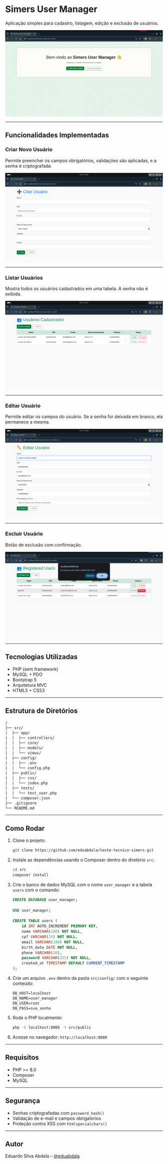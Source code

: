 
# Simers User Manager

Aplicação simples para cadastro, listagem, edição e exclusão de usuários.

![Tela inicial](docs/screenshots/gif.gif)

---

## Funcionalidades Implementadas

### Criar Novo Usuário
Permite preencher os campos obrigatórios, validações são aplicadas, e a senha é criptografada.

![Tela de criação do usuário](docs/screenshots/create-user.png)

---

### Listar Usuários
Mostra todos os usuários cadastrados em uma tabela. A senha não é exibida.

![Tela de listagem de usuários](docs/screenshots/list-users.png)

---

### Editar Usuário
Permite editar os campos do usuário. Se a senha for deixada em branco, ela permanece a mesma.

![Tela de edição do usuário](docs/screenshots/edit-user.png)

---

### Excluir Usuário
Botão de exclusão com confirmação.

![Botão de excluir usuário](docs/screenshots/delete-user.png)

---

## Tecnologias Utilizadas

- PHP (sem framework)
- MySQL + PDO
- Bootstrap 5
- Arquitetura MVC
- HTML5 + CSS3

---

## Estrutura de Diretórios

```plaintext
/
├── src/
|  ├── app/
|  |  ├── controllers/
|  |  ├── core/
|  |  ├── models/
|  |  └── views/
|  ├── config/
|  |  ├── .env
|  |  └── config.php
|  ├── public/
|  |  ├── css/
|  |  └── index.php
|  ├── tests/
|  |  └── test_user.php
|  └── composer.json
├── .gitignore
└── README.md
```

---


## Como Rodar

1. Clone o projeto:
   ```bash
   git clone https://github.com/eduabdala/teste-tecnico-simers.git
   ```

2. Instale as dependências usando o Composer dentro do diretório `src`:
   ```bash
   cd src
   composer install
   ```

3. Crie o banco de dados MySQL com o nome `user_manager` e a tabela `users` com o comando:
   ```sql
   CREATE DATABASE user_manager;

   USE user_manager;

   CREATE TABLE users (
       id INT AUTO_INCREMENT PRIMARY KEY,
       name VARCHAR(100) NOT NULL,
       cpf VARCHAR(14) NOT NULL,
       email VARCHAR(100) NOT NULL,
       birth_date DATE NOT NULL,
       phone VARCHAR(20),
       password VARCHAR(255) NOT NULL,
       created_at TIMESTAMP DEFAULT CURRENT_TIMESTAMP
   );
   ```

4. Crie um arquivo `.env` dentro da pasta `src/config/` com o seguinte conteúdo:
   ```env
   DB_HOST=localhost
   DB_NAME=user_manager
   DB_USER=root
   DB_PASS=sua_senha
   ```

5. Rode o PHP localmente:
   ```bash
   php -S localhost:8000 -t src/public
   ```

6. Acesse no navegador: `http://localhost:8000`


---

## Requisitos

- PHP >= 8.0
- Composer
- MySQL

---

## Segurança

- Senhas criptografadas com `password_hash()`
- Validação de e-mail e campos obrigatórios
- Proteção contra XSS com `htmlspecialchars()`

---

## Autor

Eduardo Silva Abdala – [@eduabdala](https://github.com/eduabdala)